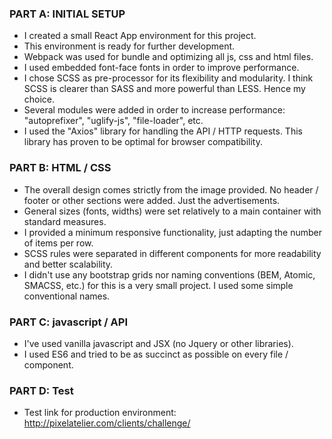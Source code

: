 ### PART A: INITIAL SETUP

* I created a small React App environment for this project.
* This environment is ready for further development.
* Webpack was used for bundle and optimizing all js, css and html files.
* I used embedded font-face fonts in order to improve performance.
* I chose SCSS as pre-processor for its flexibility and modularity. I think SCSS is clearer than SASS and more powerful than LESS. Hence my choice.
* Several modules were added in order to increase performance: "autoprefixer", "uglify-js", "file-loader", etc.
* I used the "Axios" library for handling the API / HTTP requests. This library has proven to be optimal for browser compatibility.

### PART B: HTML / CSS

* The overall design comes strictly from the image provided. No header / footer or other sections were added. Just the advertisements.
* General sizes (fonts, widths) were set relatively to a main container with standard measures.
* I provided a minimum responsive functionality, just adapting the number of items per row.
* SCSS rules were separated in different components for more readability and better scalability.
* I didn't use any bootstrap grids nor naming conventions (BEM, Atomic, SMACSS, etc.) for this is a very small project. I used some simple conventional names.

### PART C: javascript / API

* I've used vanilla javascript and JSX (no Jquery or other libraries).
* I used ES6 and tried to be as succinct as possible on every file / component.

### PART D: Test

* Test link for production environment: http://pixelatelier.com/clients/challenge/
